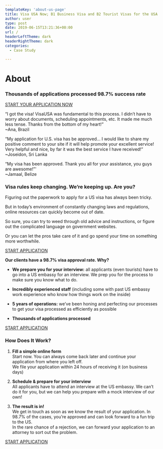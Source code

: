 ```yaml
---
templateKey: 'about-us-page'
title: Visa USA Now; B1 Business Visa and B2 Tourist Visas for the USA
author: user
type: post
date: 2019-06-15T13:21:36+00:00
url: /
headerLeftTheme: dark
headerRightTheme: dark
categories:
  - Case Study

---
```

# About

### Thousands of applications processed 98.7% success rate

[START YOUR APPLICATION NOW]()

“I got the visa! VisaUSA was fundamental to this process. I didn’t have to worry about documents, scheduling appointments, etc. It made me much less tense. Thanks from the bottom of my heart!”  
~Ana, Brazil

“My application for U.S. visa has be approved… I would like to share my positive comment to your site if it will help promote your excellent service! Very helpful and nice, by far it was the best service I have received!”  
~Joseidon, Sri Lanka

“My visa has been approved. Thank you all for your assistance, you guys are awesome!”'  
~Jamaal, Belize


### Visa rules keep changing. We’re keeping up. Are you?
  
Figuring out the paperwork to apply for a US visa has always been tricky.

But in today’s environment of constantly changing laws and regulations, online resources can quickly become out of date.

So sure, you can try to weed through old advice and instructions, or figure out the complicated language on government websites.

Or you can let the pros take care of it and go spend your time on something more worthwhile.

[START APPLICATION]()

**Our clients have a 98.7% visa approval rate. Why?**

* **We prepare you for your interview:** all applicants (even tourists) have to go into a US embassy for an interview. We prep you for the process to make sure you know what to do.
                    

* **Incredibly experienced staff** (including some with past US embassy work experience who know how things work on the inside)
                    

* **5 years of operations:** we’ve been honing and perfecting our processes to get your visa processed as efficiently as possible
                    

* **Thousands of applications processed**
                    
[START APPLICATION](https://mattermost.com)
 

### How Does It Work?

1. **Fill a simple online form**  
Start now. You can always come back later and continue your application from where you left off.  
We file your application within 24 hours of receiving it (on business days)


                    

2. **Schedule & prepare for your interview**  
All applicants have to attend an interview at the US embassy. We can’t do it for you, but we can help you prepare with a mock interview of our own!


                    

3. **The result is in!**  
We get in touch as soon as we know the result of your application. In 98.7% of the cases, you’re approved and can look forward to a fun trip to the US.  
In the rare chance of a rejection, we can forward your application to an attorney to sort out the problem.              

[START APPLICATION]()